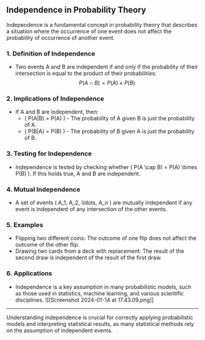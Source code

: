 ## Independence in Probability Theory

Independence is a fundamental concept in probability theory that describes a situation where the occurrence of one event does not affect the probability of occurrence of another event.

### 1. **Definition of Independence**
- Two events A and B are independent if and only if the probability of their intersection is equal to the product of their probabilities:
  $$ P(A \cap B) = P(A) \times P(B) $$
### 2. **Implications of Independence**
- If A and B are independent, then:
  - \( P(A|B) = P(A) \) - The probability of A given B is just the probability of A.
  - \( P(B|A) = P(B) \) - The probability of B given A is just the probability of B.

### 3. **Testing for Independence**
- Independence is tested by checking whether \( P(A \cap B) = P(A) \times P(B) \). If this holds true, A and B are independent.

### 4. **Mutual Independence**
- A set of events \( A_1, A_2, \ldots, A_n \) are mutually independent if any event is independent of any intersection of the other events.

### 5. **Examples**
- Flipping two different coins: The outcome of one flip does not affect the outcome of the other flip.
- Drawing two cards from a deck with replacement: The result of the second draw is independent of the result of the first draw.

### 6. **Applications**
- Independence is a key assumption in many probabilistic models, such as those used in statistics, machine learning, and various scientific disciplines.
![[Screenshot 2024-01-14 at 17.43.09.png]]
---

Understanding independence is crucial for correctly applying probabilistic models and interpreting statistical results, as many statistical methods rely on the assumption of independent events.
